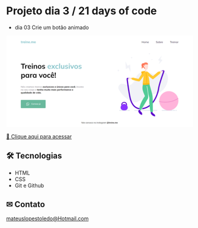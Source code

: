 # Projeto dia 3 / 21 days of code
- dia 03  Crie um botão animado

![preview](https://github.com/kbrlps/21-Days-of-code/blob/main/dia%203/.Github/TelaInicial.png?raw=true)

[🔗 Clique aqui para acessar](x)

## 🛠 Tecnologias 

- HTML
- CSS
- Git e Github

## ✉ Contato

mateuslopestoledo@Hotmail.com
